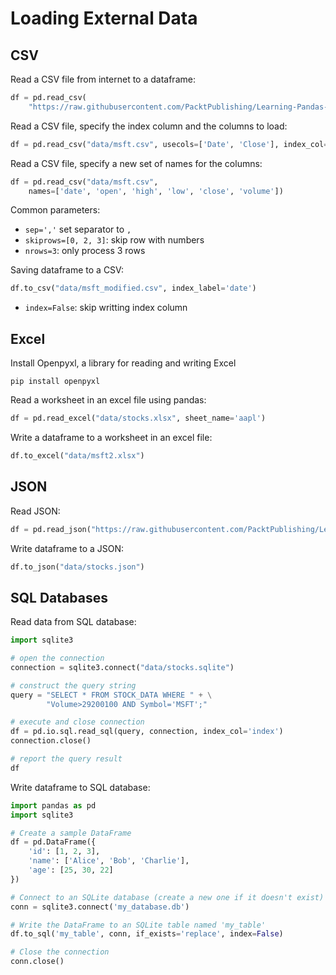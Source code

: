 # Loading External Data 

## CSV

Read a CSV file from internet to a dataframe:
```py
df = pd.read_csv(
    "https://raw.githubusercontent.com/PacktPublishing/Learning-Pandas-Second-Edition/master/data/msft.csv")
```

Read a CSV file, specify the index column and the columns to load:
```py
df = pd.read_csv("data/msft.csv", usecols=['Date', 'Close'], index_col='Date')
```

Read a CSV file, specify a new set of names for the columns:
```py
df = pd.read_csv("data/msft.csv", 
    names=['date', 'open', 'high', 'low', 'close', 'volume'])
```

Common parameters:
- `sep=','` set separator to `,`
- `skiprows=[0, 2, 3]`: skip row with numbers
- `nrows=3`: only process 3 rows


Saving dataframe to a CSV:
```py
df.to_csv("data/msft_modified.csv", index_label='date')
```
- `index=False`: skip writting index column


## Excel

Install Openpyxl, a library for reading and writing Excel
```shell
pip install openpyxl
```

Read a worksheet in an excel file using pandas:
```py
df = pd.read_excel("data/stocks.xlsx", sheet_name='aapl')
```

Write a dataframe to a worksheet in an excel file:
```py
df.to_excel("data/msft2.xlsx")
```


## JSON

Read JSON:
```py
df = pd.read_json("https://raw.githubusercontent.com/PacktPublishing/Learning-Pandas-Second-Edition/master/data/stocks.json")
```

Write dataframe to a JSON:
```py
df.to_json("data/stocks.json")
```


## SQL Databases

Read data from SQL database:
```py
import sqlite3

# open the connection
connection = sqlite3.connect("data/stocks.sqlite")

# construct the query string
query = "SELECT * FROM STOCK_DATA WHERE " + \
        "Volume>29200100 AND Symbol='MSFT';"

# execute and close connection
df = pd.io.sql.read_sql(query, connection, index_col='index')
connection.close()

# report the query result
df
```

Write dataframe to SQL database:
```py
import pandas as pd
import sqlite3

# Create a sample DataFrame
df = pd.DataFrame({
    'id': [1, 2, 3],
    'name': ['Alice', 'Bob', 'Charlie'],
    'age': [25, 30, 22]
})

# Connect to an SQLite database (create a new one if it doesn't exist)
conn = sqlite3.connect('my_database.db')

# Write the DataFrame to an SQLite table named 'my_table'
df.to_sql('my_table', conn, if_exists='replace', index=False)

# Close the connection
conn.close()
```
